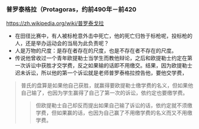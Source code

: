 ### 普罗泰格拉（Protagoras，约前490年－前420
https://zh.wikipedia.org/wiki/普罗泰戈拉
- 在田径比赛中，有人被标枪意外击中死亡，他的死亡归咎于标枪呢，投标枪的人，还是举办运动会的当局为此负责呢？
- 人是万物的尺度：是存在者存在的尺度，也是不存在者不存在的尺度。
- 传说他曾收过一个青年欧提勒士当学生而教他辩论，之后和欧提勒士约定在第一次诉讼中获胜才交学费，反之如果输的话即不用缴交。结果，因为欧提勒士迟未诉讼，所以他的第一个诉讼就是老师普罗泰格拉控告他，要他交学费，
>普氏的盘算是如果他自己获胜，就赢得要欧提勒士缴学费的名义，但如果他自己输了，也因为学生赢得了自己了第一次的诉讼，依约定也要缴学费。
>>但欧提勒士自己却反而提出如果自己输了诉讼的话，依约定就不须缴学费，但如果赢的话，也因为自己赢了不用缴学费的名义而又不用缴学费。